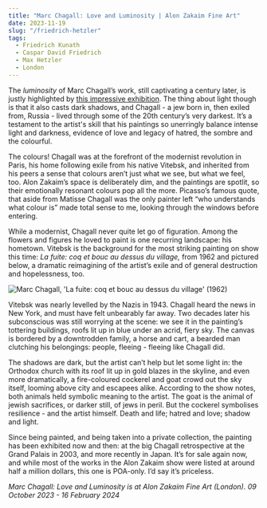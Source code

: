 ```yaml
---
title: "Marc Chagall: Love and Luminosity | Alon Zakaim Fine Art"
date: 2023-11-19
slug: "/friedrich-hetzler"
tags:
  - Friedrich Kunath
  - Caspar David Friedrich
  - Max Hetzler
  - London 
---
```


The *luminosity* of Marc Chagall’s work, still captivating a century later, is justly highlighted by [this impressive exhibition](https://www.alonzakaim.com/exhibitions/marc-chagall-love-and-luminosity/overview). The thing about light though is that it also casts dark shadows, and Chagall - a jew born in, then exiled from, Russia - lived through some of the 20th century’s very darkest. It’s a testament to the artist's skill that his paintings so unerringly balance intense light and darkness, evidence of love and legacy of hatred, the sombre and the colourful.

The colours! Chagall was at the forefront of the modernist revolution in Paris, his home following exile from his native Vitebsk, and inherited from his peers a sense that colours aren’t just what we see, but what we feel, too. Alon Zakaim’s space is deliberately dim, and the paintings are spotlit, so their emotionally resonant colours pop all the more. Picasso’s famous quote, that aside from Matisse Chagall was the only painter left “who understands what colour is” made total sense to me, looking through the windows before entering.

While a modernist, Chagall never quite let go of figuration. Among the flowers and figures he loved to paint is one recurring landscape: his hometown. Vitebsk is the background for the most striking painting on show this time: *La fuite: coq et bouc au dessus du village,* from 1962 and pictured below, a dramatic reimagining of the artist’s exile and of general destruction and hopelessness, too.

![Marc Chagall, 'La fuite: coq et bouc au dessus du village' (1962)](/chagall-zakaim-1.jpeg)

Vitebsk was nearly levelled by the Nazis in 1943. Chagall heard the news in New York, and must have felt unbearably far away. Two decades later his subconscious was still worrying at the scene: we see it in the painting’s tottering buildings, roofs lit up in blue under an acrid, fiery sky. The canvas is bordered by a downtrodden family, a horse and cart, a bearded man clutching his belongings: people, fleeing - fleeing like Chagall did.

The shadows are dark, but the artist can’t help but let some light in: the Orthodox church with its roof lit up in gold blazes in the skyline, and even more dramatically, a fire-coloured cockerel and goat crowd out the sky itself, looming above city and escapees alike. According to the show notes, both animals held symbolic meaning to the artist. The goat is the animal of jewish sacrifices, or darker still, of jews in peril. But the cockerel symbolises resilience - and the artist himself. Death and life; hatred and love; shadow and light.

Since being painted, and being taken into a private collection, the painting has been exhibited now and then: at the big Chagall retrospective at the Grand Palais in 2003, and more recently in Japan. It’s for sale again now, and while most of the works in the Alon Zakaim show were listed at around half a million dollars, this one is POA-only. I’d say it’s priceless.

*Marc Chagall: Love and Luminosity is at Alon Zakaim Fine Art (London). 09 October 2023 - 16 February 2024*
